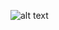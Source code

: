 ![alt text]([http://url/to/img.png](https://github.com/ItsJihad/React-from-0/blob/4da2ce731c24967ce5365cab2253ebd89d8ff70e/PasswordGenerator/Screenshot%202024-09-18%20002909.png))



